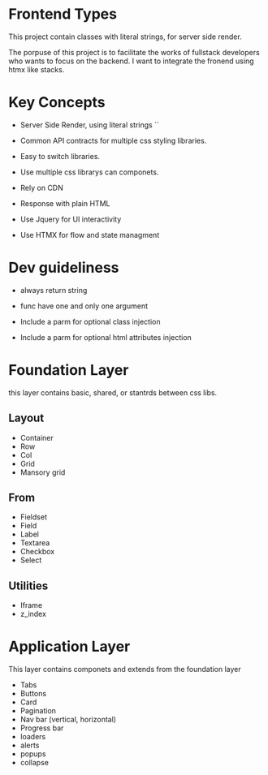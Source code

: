 # Frontend Types

This project contain classes with literal strings, for server side render.

The porpuse of this project is to facilitate the works of fullstack developers
who wants to focus on the backend. I want to integrate the fronend using htmx like stacks.

# Key Concepts

- Server Side Render, using literal strings ``

- Common API contracts for multiple css styling libraries.

- Easy to switch libraries.

- Use multiple css librarys can componets.

- Rely on CDN

- Response with plain HTML

- Use Jquery for UI interactivity

- Use HTMX for flow and state managment

# Dev guideliness

- always return string

- func have one and only one argument

- Include a parm for optional class injection
- Include a parm for optional html attributes injection

# Foundation Layer

this layer contains basic, shared, or stantrds between css libs.

## Layout

- Container
- Row
- Col
- Grid
- Mansory grid

## From

- Fieldset
- Field
- Label
- Textarea
- Checkbox
- Select

## Utilities

- Iframe
- z_index

# Application Layer

This layer contains componets and extends from the foundation layer

- Tabs
- Buttons
- Card
- Pagination
- Nav bar (vertical, horizontal)
- Progress bar
- loaders
- alerts
- popups
- collapse

